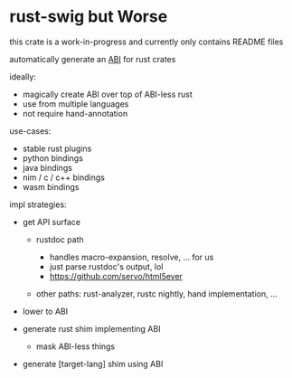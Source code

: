 # rust-swig but Worse

this crate is a work-in-progress and currently only contains README files

automatically generate an [ABI](https://github.com/kazimuth/transgress-rs/tree/master/transgress-abi) for rust crates

ideally:

- magically create ABI over top of ABI-less rust
- use from multiple languages
- not require hand-annotation

use-cases:

- stable rust plugins
- python bindings
- java bindings
- nim / c / c++ bindings
- wasm bindings

impl strategies:

- get API surface

  - rustdoc path

    - handles macro-expansion, resolve, ... for us
    - just parse rustdoc's output, lol
    - https://github.com/servo/html5ever

  - other paths: rust-analyzer, rustc nightly, hand implementation, ...

- lower to ABI

- generate rust shim implementing ABI

  - mask ABI-less things

- generate [target-lang] shim using ABI
